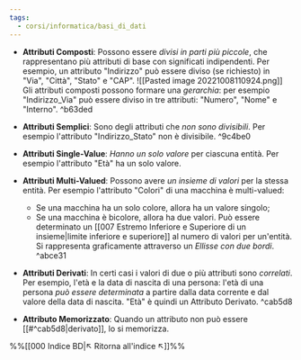 ```yaml
---
tags:
  - corsi/informatica/basi_di_dati
---
```

- **Attributi Composti**:
Possono essere *divisi in parti più piccole*, che rappresentano più attributi di base con significati indipendenti.
Per esempio, un attributo "Indirizzo" può essere diviso (se richiesto) in "Via", "Città", "Stato" e "CAP".
![[Pasted image 20221008110924.png]]
Gli attributi composti possono formare una *gerarchia*: per esempio "Indirizzo_Via" può essere diviso in tre attributi: "Numero", "Nome" e "Interno".
 ^b63ded
- **Attributi Semplici**: 
Sono degli attributi che *non sono divisibili*.
Per esempio l'attributo "Indirizzo_Stato" non è divisibile.
 ^9c4be0
- **Attributi Single-Value**: 
*Hanno un solo valore* per ciascuna entità.
Per esempio l'attributo "Età" ha un solo valore.

- **Attributi Multi-Valued**: 
Possono avere *un insieme di valori* per la stessa entità.
Per esempio l'attributo "Colori" di una macchina è multi-valued:
	- Se una macchina ha un solo colore, allora ha un valore singolo;
	- Se una macchina è bicolore, allora ha due valori.
Può essere determinato un [[007 Estremo Inferiore e Superiore di un insieme|limite inferiore e superiore]] al numero di valori per un'entità.
Si rappresenta graficamente attraverso un *Ellisse con due bordi*.
 ^abce31
- **Attributi Derivati**:
In certi casi i valori di due o più attributi sono *correlati*. 
Per esempio, l'età e la data di nascita di una persona: l'età di una persona *può essere determinata* a partire dalla data corrente e dal valore della data di nascita.
"Età" è quindi un Attributo Derivato.
 ^cab5d8
- **Attributo Memorizzato**:
Quando un attributo non può essere [[#^cab5d8|derivato]], lo si memorizza.


%%[[000 Indice BD|↖ Ritorna all'indice ↖]]%%